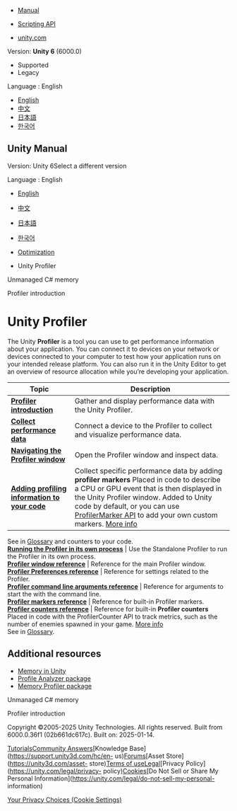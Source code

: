 [](https://docs.unity3d.com)

  * [Manual](../Manual/index.html)
  * [Scripting API](../ScriptReference/index.html)

  * [unity.com](https://unity.com/)

Version: **Unity 6** (6000.0)

  * Supported
  * Legacy

Language : English

  * [English](/Manual/Profiler.html)
  * [中文](/cn/current/Manual/Profiler.html)
  * [日本語](/ja/current/Manual/Profiler.html)
  * [한국어](/kr/current/Manual/Profiler.html)

[](https://docs.unity3d.com)

## Unity Manual

Version: Unity 6Select a different version

Language : English

  * [English](/Manual/Profiler.html)
  * [中文](/cn/current/Manual/Profiler.html)
  * [日本語](/ja/current/Manual/Profiler.html)
  * [한국어](/kr/current/Manual/Profiler.html)

  * [Optimization](analysis.html)
  * Unity Profiler

[](performance-unmanaged-memory.html)

Unmanaged C# memory

[](profiler-introduction.html)

Profiler introduction

# Unity Profiler

The Unity **Profiler** is a tool you can use to get performance information
about your application. You can connect it to devices on your network or
devices connected to your computer to test how your application runs on your
intended release platform. You can also run it in the Unity Editor to get an
overview of resource allocation while you’re developing your application.

**Topic** | **Description**  
---|---  
**[Profiler introduction](profiler-introduction.html)** | Gather and display performance data with the Unity Profiler.  
**[Collect performance data](profiler-collect-data.html)** | Connect a device to the Profiler to collect and visualize performance data.  
**[Navigating the Profiler window](profiler-window-navigating.html)** | Open the Profiler window and inspect data.  
**[Adding profiling information to your code](profiler-adding-information-code.html)** | Collect specific performance data by adding **profiler markers** Placed in code to describe a CPU or GPU event that is then displayed in the Unity Profiler window. Added to Unity code by default, or you can use [ProfilerMarker API](https://docs.unity3d.com/Packages/com.unity.profiling.core@latest/index.html?subfolder=/manual/profilermarker-guide.html) to add your own custom markers. [More info](profiler-markers.html)  
See in [Glossary](Glossary.html#Profilermarker) and counters to your code.  
**[Running the Profiler in its own process](profiler-standalone-process.html)** | Use the Standalone Profiler to run the Profiler in its own process.  
**[Profiler window reference](ProfilerWindow.html)** | Reference for the main Profiler window.  
**[Profiler Preferences reference](profiler-preferences-reference.html)** | Reference for settings related to the Profiler.  
**[Profiler command line arguments reference](profiler-command-line-arguments.html)** | Reference for arguments to start the with the command line.  
**[Profiler markers reference](profiler-markers.html)** | Reference for built-in Profiler markers.  
**[Profiler counters reference](profiler-counters-reference.html)** | Reference for built-in **Profiler counters** Placed in code with the ProfilerCounter API to track metrics, such as the number of enemies spawned in your game. [More info](https://docs.unity3d.com/Packages/com.unity.profiling.core@latest/index.html?subfolder=/manual/profilercounter-guide.html)  
See in [Glossary](Glossary.html#Profilercounter).  
  
## Additional resources

  * [Memory in Unity](performance-memory-overview.html)
  * [Profile Analyzer package](https://docs.unity3d.com/Packages/com.unity.performance.profile-analyzer@latest)
  * [Memory Profiler package](https://docs.unity3d.com/Packages/com.unity.memoryprofiler@latest)

[](performance-unmanaged-memory.html)

Unmanaged C# memory

[](profiler-introduction.html)

Profiler introduction

Copyright ©2005-2025 Unity Technologies. All rights reserved. Built from
6000.0.36f1 (02b661dc617c). Built on: 2025-01-14.

[Tutorials](https://learn.unity.com/)[Community
Answers](https://answers.unity3d.com)[Knowledge
Base](https://support.unity3d.com/hc/en-
us)[Forums](https://forum.unity3d.com)[Asset Store](https://unity3d.com/asset-
store)[Terms of
use](https://docs.unity3d.com/Manual/TermsOfUse.html)[Legal](https://unity.com/legal)[Privacy
Policy](https://unity.com/legal/privacy-
policy)[Cookies](https://unity.com/legal/cookie-policy)[Do Not Sell or Share
My Personal Information](https://unity.com/legal/do-not-sell-my-personal-
information)

[Your Privacy Choices (Cookie Settings)](javascript:void\(0\);)

